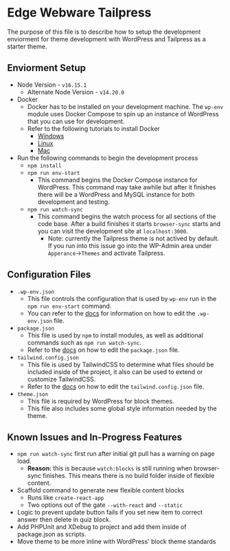 # Edge Webware Tailpress
The purpose of this file is to describe how to setup the development enviorment for theme development with WordPress and Tailpress as a starter theme.

## Enviorment Setup
- Node Version - `v16.15.1`
	- Alternate Node Version - `v14.20.0`
- Docker
	- Docker has to be installed on your development machine. The `wp-env` module uses Docker Compose to spin up an instance of WordPress that you can use for development.
	- Refer to the following tutorials to install Docker
		- [Windows](https://docs.docker.com/desktop/install/windows-install/ "Windows")
		- [Linux](https://docs.docker.com/desktop/install/linux-install/ "Linux")
		- [Mac](https://docs.docker.com/desktop/install/mac-install/ "Mac")
- Run the following commands to begin the development process
	- `npm install`
	- `npm run env-start`
		- This command begins the Docker Compose instance for WordPress. This command may take awhile but after it finishes there will be a WordPress and MySQL instance for both development and testing.
	- `npm run watch-sync`
		- This command begins the watch process for all sections of the code base. After a build finishes it starts `browser-sync` starts and you can visit the development site at `localhost:3000`.
			- Note: currently the Tailpress theme is not actived by default. If you run into this issue go into the WP-Admin area under `Apperance`->`Themes` and activate Tailpress.

## Configuration Files
- `.wp-env.json`
	- This file controls the configuration that is used by `wp-env` run in the `npm run env-start` command.
	- You can refer to the [docs](https://developer.wordpress.org/block-editor/reference-guides/packages/packages-env/#wp-env-json "docs") for information on how to edit the `.wp-env.json` file.
- `package.json`
	- This file is used by `npm` to install modules, as well as additional commands such as `npm run watch-sync`.
	- Refer to the [docs](https://docs.npmjs.com/cli/v6/configuring-npm/package-json "docs") on how to edit the `package.json` file.
- `tailwind.config.json` 
	- This file is used by TailwindCSS to determine what files should be included inside of the project, it also can be used to extend or customize TailwindCSS.
	- Refer to the [docs](https://tailwindcss.com/docs/configuration) on how to edit the `tailwind.config.json` file.
- `theme.json`
	- This file is required by WordPress for block themes.
	- This file also includes some global style information needed by the theme.

## Known Issues and In-Progress Features
- `npm run watch-sync` first run after initial git pull has a warning on page load.
	- **Reason:** this is because `watch:blocks` is still running when browser-sync finishes. This means there is no build folder inside of flexible content.
- Scaffold command to generate new flexible content blocks
	- Runs like `create-react-app`
	- Two options out of the gate `--with-react` and `--static`
- Logic to prevent update button fails if you set new item to correct answer then delete in quiz block.
- Add PHPUnit and XDebug to project and add them inside of package.json as scripts.
- Move theme to be more inline with WordPress' block theme standards